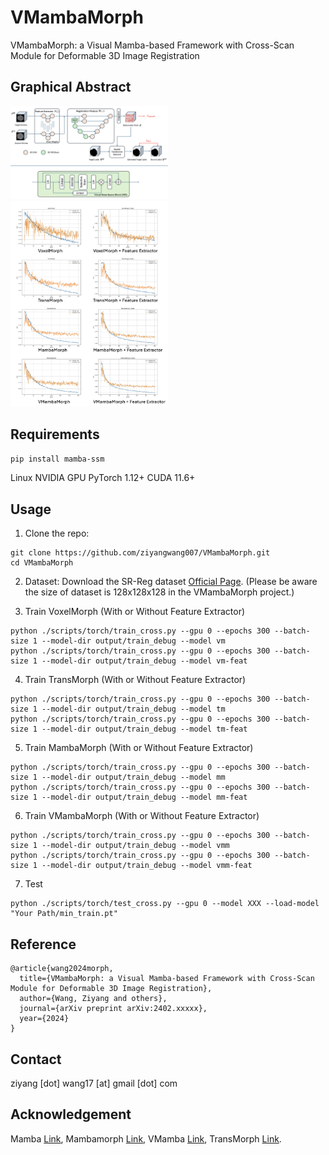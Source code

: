 # VMambaMorph
VMambaMorph: a Visual Mamba-based Framework with Cross-Scan Module for Deformable 3D Image Registration


## Graphical Abstract


<img src="img/framework.png" width="50%" height="auto">

<img src="img/history.png" width="50%" height="auto">


## Requirements

`pip install mamba-ssm`

Linux
NVIDIA GPU
PyTorch 1.12+
CUDA 11.6+


## Usage

1. Clone the repo:
```
git clone https://github.com/ziyangwang007/VMambaMorph.git 
cd VMambaMorph
```

2. Dataset:
Download the SR-Reg dataset [Official Page](https://github.com/Guo-Stone/MambaMorph). 
(Please be aware the size of dataset is 128x128x128 in the VMambaMorph project.)

3. Train VoxelMorph (With or Without Feature Extractor)
```
python ./scripts/torch/train_cross.py --gpu 0 --epochs 300 --batch-size 1 --model-dir output/train_debug --model vm
python ./scripts/torch/train_cross.py --gpu 0 --epochs 300 --batch-size 1 --model-dir output/train_debug --model vm-feat
```

4. Train TransMorph (With or Without Feature Extractor)
```
python ./scripts/torch/train_cross.py --gpu 0 --epochs 300 --batch-size 1 --model-dir output/train_debug --model tm
python ./scripts/torch/train_cross.py --gpu 0 --epochs 300 --batch-size 1 --model-dir output/train_debug --model tm-feat
```

5. Train MambaMorph (With or Without Feature Extractor)
```
python ./scripts/torch/train_cross.py --gpu 0 --epochs 300 --batch-size 1 --model-dir output/train_debug --model mm
python ./scripts/torch/train_cross.py --gpu 0 --epochs 300 --batch-size 1 --model-dir output/train_debug --model mm-feat
```

6. Train VMambaMorph (With or Without Feature Extractor)
```
python ./scripts/torch/train_cross.py --gpu 0 --epochs 300 --batch-size 1 --model-dir output/train_debug --model vmm
python ./scripts/torch/train_cross.py --gpu 0 --epochs 300 --batch-size 1 --model-dir output/train_debug --model vmm-feat
```

7. Test
```
python ./scripts/torch/test_cross.py --gpu 0 --model XXX --load-model "Your Path/min_train.pt"
```

## Reference
```
@article{wang2024morph,
  title={VMambaMorph: a Visual Mamba-based Framework with Cross-Scan Module for Deformable 3D Image Registration},
  author={Wang, Ziyang and others},
  journal={arXiv preprint arXiv:2402.xxxxx},
  year={2024}
}
```


## Contact

ziyang [dot] wang17 [at] gmail [dot] com


## Acknowledgement
Mamba [Link](https://github.com/state-spaces/mamba), Mambamorph [Link](https://github.com/Guo-Stone/MambaMorph), VMamba [Link](https://github.com/MzeroMiko/VMamba), TransMorph [Link](https://github.com/junyuchen245/TransMorph_Transformer_for_Medical_Image_Registration).
